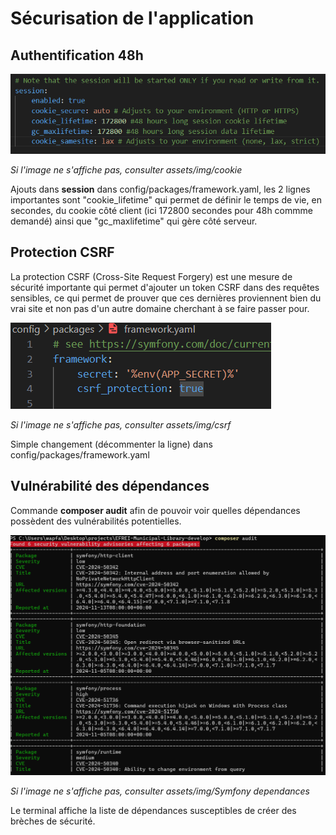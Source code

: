 # Sécurisation de l'application
## Authentification 48h

![alt text](assets/img/cookie.png)

*Si l'image ne s'affiche pas, consulter assets/img/cookie*

Ajouts dans **session** dans config/packages/framework.yaml, les 2 lignes importantes sont "cookie_lifetime" qui permet de définir le temps de vie, en secondes, du cookie côté client (ici 172800 secondes pour 48h commme demandé) ainsi que "gc_maxlifetime" qui gère côté serveur. 

## Protection CSRF

La protection CSRF (Cross-Site Request Forgery) est une mesure de sécurité importante qui permet d'ajouter un token CSRF dans des requêtes sensibles, ce qui permet de prouver que ces dernières proviennent bien du vrai site et non pas d'un autre domaine cherchant à se faire passer pour.

![alt text](assets/img/csrf.png)

*Si l'image ne s'affiche pas, consulter assets/img/csrf*

Simple changement (décommenter la ligne) dans config/packages/framework.yaml

## Vulnérabilité des dépendances

Commande **composer audit** afin de pouvoir voir quelles dépendances possèdent des vulnérabilités potentielles.

![alt text](<./assets/img/Symfony dependances.png>)

*Si l'image ne s'affiche pas, consulter assets/img/Symfony dependances*

Le terminal affiche la liste de dépendances susceptibles de créer des brèches de sécurité.